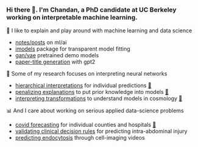 ### Hi there 👋. I'm Chandan, a PhD candidate at UC Berkeley working on interpretable machine learning.

🤖 I like to explain and play around with machine learning and data science
- [notes/posts](https://github.com/csinva/csinva.github.io) on ml/ai
- [imodels](https://github.com/csinva/interpretability-implementations-demos) package for transparent model fitting
- [gan/vae](https://github.com/csinva/pytorch_gan_pretrained) pretrained demo models
- [paper-title generation](https://github.com/csinva/gpt2-paper-title-generator) with gpt2

🧠 Some of my research focuses on interpreting neural networks
- [hierarchical interpretations](https://github.com/csinva/hierarchical-dnn-interpretations) for individual predictions [📄](https://arxiv.org/abs/1806.05337)
- [penalizing explanations](https://github.com/laura-rieger/deep-explanation-penalization) to put prior knowledge into models [📄](https://arxiv.org/abs/1909.13584)
- [interpreting transformations](https://github.com/csinva/transformation-importance) to understand models in cosmology [📄](https://arxiv.org/abs/2003.01926)

📊 And I care about working on serious applied data-science problems
- [covid forecasting](https://github.com/Yu-Group/covid19-severity-prediction) for individual counties and hospitals [📄](https://arxiv.org/abs/2005.07882)
- [validating clinical decision rules](https://github.com/csinva/iai-clinical-decision-rule) for predicting intra-abdominal injury
- [predicting endocytosis](https://github.com/Yu-Group/auxilin-prediction) through cell-imaging videos
